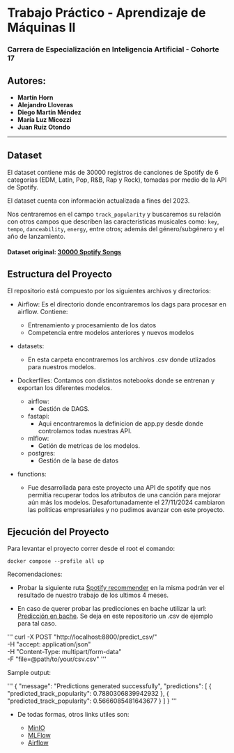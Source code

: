 # Trabajo Práctico - Aprendizaje de Máquinas II

### Carrera de Especialización en Inteligencia Artificial - Cohorte 17

## Autores:
- **Martín Horn**
- **Alejandro Lloveras**
- **Diego Martín Méndez**
- **María Luz Micozzi**
- **Juan Ruíz Otondo**

---

## Dataset

El dataset contiene más de 30000 registros de canciones de Spotify de 6 categorías (EDM, Latin, Pop, R&B, Rap y Rock), tomadas por medio de la API de Spotify.

El dataset cuenta con información actualizada a fines del 2023.

Nos centraremos en el campo `track_popularity` y buscaremos su relación con otros campos que describen las características musicales como: `key`, `tempo`, `danceability`, `energy`, entre otros; además del género/subgénero y el año de lanzamiento.

#### Dataset original: [30000 Spotify Songs](https://www.kaggle.com/datasets/joebeachcapital/30000-spotify-songs)

## Estructura del Proyecto

El repositorio está compuesto por los siguientes archivos y directorios:

- Airflow: Es el directorio donde encontraremos los dags para procesar en airflow. Contiene:
  - Entrenamiento y procesamiento de los datos
  - Competencia entre modelos anteriores y nuevos modelos

- datasets: 
  - En esta carpeta encontraremos los archivos .csv donde utlizados para nuestros modelos.

- Dockerfiles: Contamos con distintos notebooks donde se entrenan y exportan los diferentes modelos.
    - airflow:
      * Gestión de DAGS.
    - fastapi:
      * Aqui encontraremos la definicion de app.py desde donde controlamos todas nuestras API.
    - mlflow:
      * Getión de metricas de los modelos.
    - postgres:
      * Gestión de la base de datos


- functions:
  - Fue desarrollada para este proyecto una API de spotify que nos permitia recuperar todos los atributos de una canción para mejorar aún más los modelos. Desafortunadamente el 27/11/2024 cambiaron las politicas empresariales y no pudimos avanzar con este proyecto.


## Ejecución del Proyecto

Para levantar el proyecto correr desde el root el comando:

```
docker compose --profile all up
```

Recomendaciones: 

- Probar la siguiente ruta [Spotify recommender](http://localhost:8800/view/) en la misma podrán ver el resultado de nuestro trabajo de los ultimos 4 meses.

- En caso de querer probar las predicciones en bache utilizar la url: [Predicción en bache](http://localhost:8800/predict_csv/). Se deja en este repositorio un .csv de ejemplo para tal caso.

'''
curl -X POST "http://localhost:8800/predict_csv/" \
-H "accept: application/json" \
-H "Content-Type: multipart/form-data" \
-F "file=@path/to/your/csv.csv"
'''

Sample output:

'''
{
    "message": "Predictions generated successfully",
    "predictions": [
        {
            "predicted_track_popularity": 0.7880306839942932
        },
        {
            "predicted_track_popularity": 0.5666085481643677
        }
    ]
}
'''


- De todas formas, otros links utiles son:

  - [MinIO](http://localhost:9000) 
  - [MLFlow](http://localhost:5000) 
  - [Airflow](http://localhost:8080) 